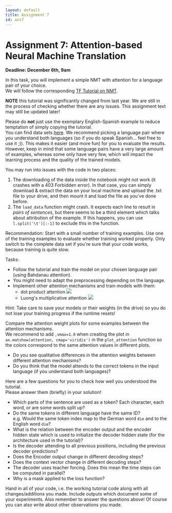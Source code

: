 ```yaml
---
layout: default
title: Assignment 7
id: ass7
---
```


# Assignment 7: Attention-based Neural Machine Translation
**Deadline: December 6th, 9am**

In this task, you will implement a simple NMT with attention for a language pair 
of your choice.  
We will follow the corresponding 
[TF Tutorial on NMT](https://www.tensorflow.org/tutorials/text/nmt_with_attention).

**NOTE** this tutorial was significantly changed from last year. We are still in the
process of checking whether there are any issues. This assignment text may still be
updated later!

Please do **not** just use the exemplary English-Spanish example to reduce temptation
 of simply copying the tutorial.  
You can find data sets [here](http://www.manythings.org/anki/). We recommend
 picking a language pair where you understand both languages (so if you do speak 
 Spanish... feel free to use it ;)). 
This makes it easier (and more fun) for you to evaluate the results.
However, keep in mind that some language pairs have a very large amount of examples,
whereas some only have very few, which will impact the learning process and the
quality of the trained models.

You may run into issues with the code in two places:
1. The downloading of the data inside the notebook might not work (it crashes
with a 403 Forbidden error). In that case, you can simply download & extract the
data on your local machine and upload the .txt file to your drive, and then mount
it and load the file as you've done before.
2. The `load_data` function might crash. It expects each line to result in
*pairs of sentences*, but there seems to be a third element which talks about
attribution of the example. If this happens, you can use `l.split('\t')[:-1]` to
exclude this in the function.

Recommendation: Start with a small number of training examples. Use one of the 
training examples to evaluate whether training worked properly. 
Only switch to the complete data set if you're sure that your code works, 
because training is quite slow.

Tasks:
- Follow the tutorial and train the model on your chosen language pair 
(using Bahdanau attention).
- You might need to adapt the preprocessing depending on the language.
- Implement other attention mechanisms and train models with them:
  - dot product attention <img src="https://latex.codecogs.com/svg.latex?h_t^T%20\cdot%20\overline{h}_s" />
  - Luong's multiplicative attention <img src="https://latex.codecogs.com/svg.latex?h_t^T%20W%20\overline{h}_s" />

Hint: Take care to save your models or their weights (in the drive) 
so you do not lose your
training progress if the runtime resets!

Compare the attention weight plots for some examples between the attention 
mechanisms.  
We recommend to add `,vmax=1.0` when creating the plot in 
`ax.matshow(attention, cmap='viridis')` in the `plot_attention` function
so the colors correspond to the same 
attention values in different plots. 
- Do you see qualitative differences in the attention weights between different
 attention mechanisms?  
- Do you think that the model attends to the correct tokens in the input language
 (if you understand both languages)?

Here are a few questions for you to check how well you understood the tutorial.  
Please answer them (briefly) in your solution!  
- Which parts of the sentence are used as a token? Each character, each word, 
or are some words split up?
- Do the same tokens in different language have the same ID?   
  e.g. Would the same token index map to the German word `die` and to the 
  English word `die`?
- What is the relation between the encoder output and the encoder hidden state
 which is used to initialize the decoder hidden state 
 (for the architecture used in the tutorial)?
- Is the decoder attending to all previous positions, including the previous
 decoder predictions?
- Does the Encoder output change in different decoding steps?
- Does the context vector change in different decoding steps?
- The decoder uses teacher forcing. Does this mean the time steps can be computed
 in parallel?
- Why is a mask applied to the loss function?

Hand in all of your code, i.e. the working tutorial code along with all changes/additions you made. Include outputs which document some of your experiments. Also
remember to answer the questions above! Of course you can also write about other
observations you made.